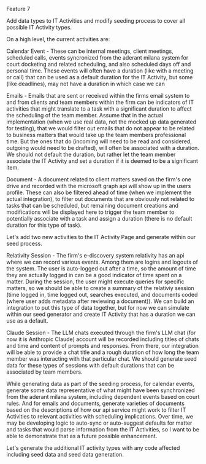 Feature 7 

Add data types to IT Activities and modify seeding process to cover all possible IT Activity types.

On a high level, the current activities are:

Calendar Event - These can be internal meetings, client meetings, scheduled calls, events syncronized from the aderant milana system for court docketing and related scheduling, and also scheduled days off and personal time.  These events will often have a duration (like with a meeting or call) that can be used as a default duration for the IT Activity, but some (like deadlines), may not have a duration in which case we can

Emails - Emails that are sent or received within the firms email system to and from clients and team members within the firm can be indicators of IT activities that might translate to a task with a significant duration to affect the scheduling of the team member.  Assume that in the actual implementation (when we use real data, not the mocked up data generated for testing), that we would filter out emails that do not appear to be related to business matters that would take up the team members professional time.  But the ones that do (incoming will need to be read and considered, outgoing would need to be drafted), will often be associated with a duration.  We should not default the duration, but rather let the team member associate the IT Activity and set a duration if it is deemed to be a significant item.

Document - A document related to client matters saved on the firm's one drive and recorded with the microsoft graph api will show up in the users profile.  These can also be filtered ahead of time (when we implement the actual integration), to filter out documents that are obviously not related to tasks that can be scheduled, but remaining document creations and modifications will be displayed here to trigger the team member to potentially associate with a task and assign a duration (there is no default duration for this type of task).

Let's add two new activities to the IT Activity Page and generate within our seed process.

Relativity Session - The firm's e-discovery system relativity has an api where we can record various events.  Among them are logins and logouts of the system.  The user is auto-logged out after a time, so the amount of time they are actually logged in can be a good indicator of time spent on a matter.  During the session, the user might execute queries for specific matters, so we should be able to create a summary of the relativiy session (time logged in, time logged out, searches executed, and documents coded (where user adds metadata after reviewing a document)).  We can build an integration to put this type of data together, but for now we can simulate within our seed generator and create IT Activity that has a duration we can use as a default.

Claude Session - The LLM chats executed through the firm's LLM chat (for now it is Anthropic Claude) account will be recorded including titles of chats and time and content of prompts and responses.  From there, our integration will be able to provide a chat title and a rough duration of how long the team member was interacting with that particular chat.  We should generate seed data for these types of sessions with default durations that can be associated by team members.

While generating data as part of the seeding process, for calendar events, generate some data representative of what might have been synchronized from the aderant milana system, including dependent events based on court rules.  And for emails and documents, generate varieties of documents based on the descriptions of how our api service might work to filter IT Activities to relevant activities with scheduling implications.  Over time, we may be developing logic to auto-sync or auto-suggest defaults for matter and tasks that would parse information from the IT Activities, so I want to be able to demonstrate that as a future possible enhancement.

Let's generate the additional IT activity types with any code affected including seed data and seed data generation.





